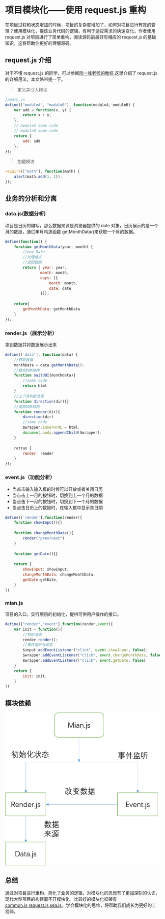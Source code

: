 # 项目模块化——使用 request.js 重构

在项目过程和状态增加的时候，项目的复杂度增加了，如何对项目进行有效的管理？使用模块化，提炼业务代码的逻辑，有利于适应需求的快速变化。作者使用 request.js 对项目进行了简单重构，阅读源码前最好有相应的 request.js 的基础知识，这将帮助你更好的理解源码。

## request.js 介绍

对于不懂 request.js 的同学，可以参阅[阮一峰老师的教程](http://www.ruanyifeng.com/blog/2012/11/require_js.html),这里介绍了 request.js 的详细用法，本文略带提一下。

> 定义并引入模块

```js
//math.js
define(["moduleA", "moduleB"], function(moduleA, moduleB) {
    var add = function(x, y) {
        return x + y;
    };
    // moduleA some code
    // moduleB some code
    return {
        add: add
    };
});
```

> 加载模块

```js
require(["math"], function(math) {
    alert(math.add(1, 1));
});
```

## 业务的分析和分离

### data.js(数据分析)

项目是日历的编写，那么数据来源是浏览器提供的 date 对象，日历展示的是一个月的数据，通过年月构造函数 getMonthData()来获取一个月的数据。

```js
define(function() {
    function getMonthData(year, month) {
        //new Date
        //处理格式
        //返回数据
        return { year: year,
                month: month,
                days: [{
                    month: month,
                    date: date
                }]};

    return{
        getMonthData: getMonthData
    }
});
```

### render.js（展示分析）

拿到数据并将数据展示出来

```js
define(['data'], function(data) {
    //获取数据
    monthData = data.getMonthData();
    //建立DOM结构
    function buildUI(monthdata){
        //some code
        return html
    }
    //上下月判断处理
    function direction(dir){}
    //渲染DOM结构
    function render(dir){
        direction(dir)
        //some code
        $wrapper.innerHTML = html;
        document.body.appendChild($wrapper);
    }

    retrun {
        render: render
    }
});
```

### event.js（功能分析）

- 当点击输入输入框的时候可以开放或者关闭日历
- 当点击上一月的按钮时，切换到上一个月的数据
- 当点击下一月的按钮时，切换到下一个月的数据
- 当点击日历上的数据时，在输入框中显示其日期

```js
define(['render'],function(render){
    function showInput(){}

    function changeMonthData(){
        render("prev/next")
    }

    function getDate(){}

    return {
        showInput: showInput,
        changeMonthData: changeMonthData,
        getDate:getDate,
    }
})
```

### mian.js

项目的入口，实行项目的初始化，提供可供用户操作的接口。

```js
define(["render","event"],function(render,event){
    var init = function(){
        //初始渲染
        render.render();
        //事件监听与绑定
        $input.addEventListener("click", event.showInput, false);
        $wrapper.addEventListener("click", event.changeMonthData, false);
        $wrapper.addEventListener("click", event.getDate, false)
    }
    return {
        init: init,
    }
})
```

## 模块依赖

![模块依赖](./模块.png)

## 总结

通过对项目进行重构，简化了业务的逻辑，对模块化的思想有了更加深刻的认识，现代大型项目的构建离不开模块化。比较好的模块化框架有[common.js](http://javascript.ruanyifeng.com/nodejs/module.html),[request.js](http://requirejs.org/),[sea.js](https://seajs.github.io/seajs/docs/)。学会模块化的思维，将帮助我们成长为更好的工程师。